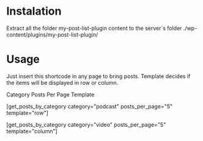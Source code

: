 # Instalation
Extract all the folder my-post-list-plugin content to the server`s folder ./wp-content/plugins/my-post-list-plugin/

# Usage
Just insert this shortcode in any page to bring posts. 
Template decides if the items will be displayed in row or column.


Category
Posts Per Page
Template


[get_posts_by_category category="podcast" posts_per_page="5" template="row"]


[get_posts_by_category category="video" posts_per_page="5" template="column"]